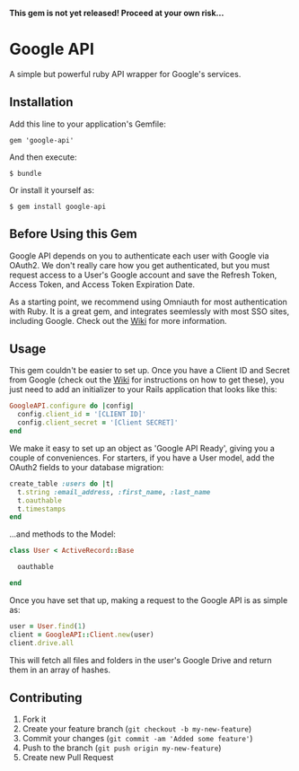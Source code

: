 **This gem is not yet released! Proceed at your own risk...**

Google API
===================

A simple but powerful ruby API wrapper for Google's services.

Installation
-------

Add this line to your application's Gemfile:

    gem 'google-api'

And then execute:

    $ bundle

Or install it yourself as:

    $ gem install google-api


Before Using this Gem
-------

Google API depends on you to authenticate each user with Google via OAuth2. We don't really care how you get authenticated, but you must request access to a User's Google account and save the Refresh Token, Access Token, and Access Token Expiration Date.

As a starting point, we recommend using Omniauth for most authentication with Ruby. It is a great gem, and integrates seemlessly with most SSO sites, including Google. Check out the [Wiki](https://github.com/agrobbin/google-api/wiki/Using-Omniauth-for-Authentication) for more information.

Usage
-------

This gem couldn't be easier to set up. Once you have a Client ID and Secret from Google (check out the [Wiki](https://github.com/agrobbin/google-api/wiki/Getting-a-Client-ID-and-Secret-from-Google) for instructions on how to get these), you just need to add an initializer to your Rails application that looks like this:

```ruby
GoogleAPI.configure do |config|
  config.client_id = '[CLIENT ID]'
  config.client_secret = '[Client SECRET]'
end
```

We make it easy to set up an object as 'Google API Ready', giving you a couple of conveniences. For starters, if you have a User model, add the OAuth2 fields to your database migration:

```ruby
create_table :users do |t|
  t.string :email_address, :first_name, :last_name
  t.oauthable
  t.timestamps
end
```

...and methods to the Model:

```ruby
class User < ActiveRecord::Base

  oauthable

end
```

Once you have set that up, making a request to the Google API is as simple as:

```ruby
user = User.find(1)
client = GoogleAPI::Client.new(user)
client.drive.all
```

This will fetch all files and folders in the user's Google Drive and return them in an array of hashes.

## Contributing

1. Fork it
2. Create your feature branch (`git checkout -b my-new-feature`)
3. Commit your changes (`git commit -am 'Added some feature'`)
4. Push to the branch (`git push origin my-new-feature`)
5. Create new Pull Request
